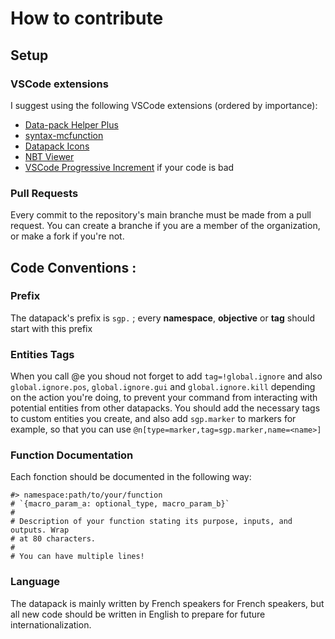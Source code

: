 # How to contribute
## Setup
### VSCode extensions
I suggest using the following VSCode extensions (ordered by importance):
- [Data-pack Helper Plus](https://marketplace.visualstudio.com/items?itemName=SPGoding.datapack-language-server)
- [syntax-mcfunction](https://marketplace.visualstudio.com/items?itemName=MinecraftCommands.syntax-mcfunction)
- [Datapack Icons](https://marketplace.visualstudio.com/items?itemName=SuperAnt.mc-dp-icons)
- [NBT Viewer](https://marketplace.visualstudio.com/items?itemName=Misodee.vscode-nbt)
- [VSCode Progressive Increment](https://marketplace.visualstudio.com/items?itemName=narsenico.vscode-progressive-increment) if your code is bad

### Pull Requests
Every commit to the repository's main branche must be made from a pull request. You can create a branche if you are a member of the organization, or make a fork if you're not.

## Code Conventions :
### Prefix
The datapack's prefix is `sgp.` ; every **namespace**, **objective** or **tag** should start with this prefix

### Entities Tags
When you call @e you shoud not forget to add `tag=!global.ignore` and also `global.ignore.pos`, `global.ignore.gui` and `global.ignore.kill` depending on the action you're doing, to prevent your command from interacting with potential entities from other datapacks.
You should add the necessary tags to custom entities you create, and also add `sgp.marker` to markers for example, so that you can use `@n[type=marker,tag=sgp.marker,name=<name>]`

### Function Documentation
Each fonction should be documented in the following way:
```
#> namespace:path/to/your/function 
# `{macro_param_a: optional_type, macro_param_b}`
# 
# Description of your function stating its purpose, inputs, and outputs. Wrap 
# at 80 characters.
#
# You can have multiple lines!
```

### Language
The datapack is mainly written by French speakers for French speakers, but all new code should be written in English to prepare for future internationalization.